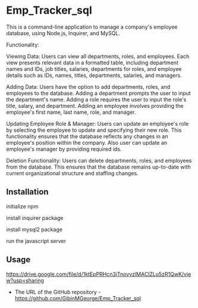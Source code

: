 # Emp_Tracker_sql

This is a command-line application to manage a company's employee database, using Node.js, Inquirer, and MySQL.

Functionality:

Viewing Data:
Users can view all departments, roles, and employees. Each view presents relevant data in a formatted table, including department names and IDs, job titles, salaries, departments for roles, and employee details such as IDs, names, titles, departments, salaries, and managers.

Adding Data:
Users have the option to add departments, roles, and employees to the database. Adding a department prompts the user to input the department's name. Adding a role requires the user to input the role's title, salary, and department. Adding an employee involves providing the employee's first name, last name, role, and manager.

Updating Employee Role & Manager:
Users can update an employee's role by selecting the employee to update and specifying their new role. This functionality ensures that the database reflects any changes in an employee's position within the company. Also user can update an employee's manager by providing required ids.

Deletion Functionality:
Users can delete departments, roles, and employees from the database. This ensures that the database remains up-to-date with current organizational structure and staffing changes.


## Installation

initialize npm 

install inquirer package 

install mysql2 package

run the javascript server

## Usage

https://drive.google.com/file/d/1ktEpPRHcn3iTnovvzlMAClZLu5zR1QwK/view?usp=sharing


* The URL of the GitHub repository - https://github.com/GibinMGeorge/Emp_Tracker_sql